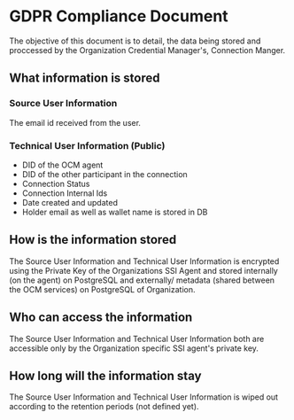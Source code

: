# GDPR Compliance Document
The objective of this document is to detail, the data being stored and proccessed by the Organization Credential Manager's, Connection Manger.

## What information is stored
### Source User Information
The email id received from the user.

### Technical User Information (Public)
- DID of the OCM agent
- DID of the other participant in the connection
- Connection Status
- Connection Internal Ids
- Date created and updated
- Holder email as well as wallet name is stored in DB

## How is the information stored
The Source User Information and Technical User Information is encrypted using the Private Key of the Organizations SSI Agent and stored internally (on the agent) on PostgreSQL and externally/ metadata (shared between the OCM services) on PostgreSQL of Organization.

## Who can access the information
The Source User Information and Technical User Information both are accessible only by the Organization specific SSI agent's private key.

## How long will the information stay 
The Source User Information and Technical User Information is wiped out according to the retention periods (not defined yet).
